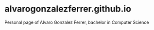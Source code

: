 # alvarogonzalezferrer.github.io
Personal page of Alvaro Gonzalez Ferrer, bachelor in Computer Science
